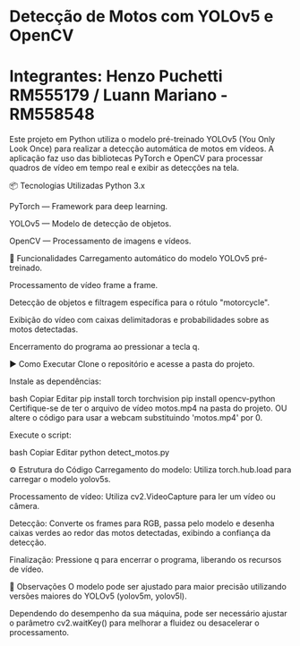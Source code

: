 # Detecção de Motos com YOLOv5 e OpenCV
# Integrantes: Henzo Puchetti RM555179 / Luann Mariano - RM558548
Este projeto em Python utiliza o modelo pré-treinado YOLOv5 (You Only Look Once) para realizar a detecção automática de motos em vídeos. A aplicação faz uso das bibliotecas PyTorch e OpenCV para processar quadros de vídeo em tempo real e exibir as detecções na tela.


📦 Tecnologias Utilizadas
Python 3.x

PyTorch — Framework para deep learning.

YOLOv5 — Modelo de detecção de objetos.

OpenCV — Processamento de imagens e vídeos.


🚀 Funcionalidades
Carregamento automático do modelo YOLOv5 pré-treinado.

Processamento de vídeo frame a frame.

Detecção de objetos e filtragem específica para o rótulo "motorcycle".

Exibição do vídeo com caixas delimitadoras e probabilidades sobre as motos detectadas.

Encerramento do programa ao pressionar a tecla q.


▶️ Como Executar
Clone o repositório e acesse a pasta do projeto.

Instale as dependências:

bash
Copiar
Editar
pip install torch torchvision
pip install opencv-python
Certifique-se de ter o arquivo de vídeo motos.mp4 na pasta do projeto.
OU altere o código para usar a webcam substituindo 'motos.mp4' por 0.

Execute o script:

bash
Copiar
Editar
python detect_motos.py


⚙️ Estrutura do Código
Carregamento do modelo:
Utiliza torch.hub.load para carregar o modelo yolov5s.

Processamento de vídeo:
Utiliza cv2.VideoCapture para ler um vídeo ou câmera.

Detecção:
Converte os frames para RGB, passa pelo modelo e desenha caixas verdes ao redor das motos detectadas, exibindo a confiança da detecção.

Finalização:
Pressione q para encerrar o programa, liberando os recursos de vídeo.


📝 Observações
O modelo pode ser ajustado para maior precisão utilizando versões maiores do YOLOv5 (yolov5m, yolov5l).

Dependendo do desempenho da sua máquina, pode ser necessário ajustar o parâmetro cv2.waitKey() para melhorar a fluidez ou desacelerar o processamento.
